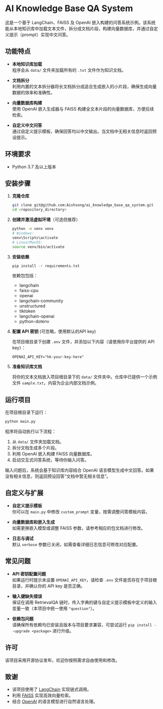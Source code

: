 # AI Knowledge Base QA System

这是一个基于 LangChain、FAISS 及 OpenAI 嵌入构建的问答系统示例。该系统能从本地知识库中加载文本文件，拆分成文档片段，构建向量数据库，并通过自定义提示（prompt）实现中文问答。

## 功能特点

- **本地知识库加载**  
  程序会从 `data/` 文件夹加载所有的 `.txt` 文件作为知识文档。

- **文档拆分**  
  利用内置的文本拆分器将长文档拆分成适合生成嵌入的小片段，确保生成向量数据的效率和准确性。

- **向量数据库构建**  
  使用 OpenAI 嵌入生成器与 FAISS 构建全文本片段的向量数据库，方便后续检索。

- **自定义中文问答**  
  通过自定义提示模板，确保回答均以中文输出。当文档中无相关信息时返回预设提示。

## 环境要求

- Python 3.7 及以上版本

## 安装步骤

1. **克隆仓库**

   ```bash
   git clone git@github.com:Aishsong/ai_knowledge_base_qa_system.git
   cd <repository_directory>
   ```

2. **创建并激活虚拟环境**（可选但推荐）

   ```bash
   python -m venv venv
   # Windows:
   venv\Scripts\activate
   # Linux/MacOS:
   source venv/bin/activate
   ```

3. **安装依赖**

   ```bash
   pip install -r requirements.txt
   ```

   依赖包包括：
   - langchain
   - faiss-cpu
   - openai
   - langchain-community
   - unstructured
   - tiktoken
   - langchain-openai
   - python-dotenv

4. **配置 API 密钥**
    (可忽略，使用默认的API key)

   在项目根目录下创建 `.env` 文件，并添加以下内容（请使用你平台提供的 API key）：

   ```env
   OPENAI_API_KEY="hk-your-key-here"
   ```

5. **准备知识库文档**

   将你的文本文档放入项目根目录下的 `data/` 文件夹中。仓库中已提供一个示例文件 `sample.txt`，内容为企业内部文档示例。

## 运行项目

在项目根目录下运行：

```bash
python main.py
```

程序将自动执行以下流程：

1. 从 `data/` 文件夹加载文档。
2. 拆分文档生成多个片段。
3. 利用 OpenAI 嵌入构建 FAISS 向量数据库。
4. 启动交互式问答系统，等待你输入问答。

输入问题后，系统会基于知识库内容结合 OpenAI 语言模型生成中文回答。如果没有相关信息，则返回预设回答“文档中暂无相关信息”。

## 自定义与扩展

- **自定义提示模板**  
  你可以在 `main.py` 中修改 `custom_prompt` 变量，按需调整问答模板内容。

- **向量数据库和嵌入生成**  
  如需更换嵌入模型或调整 FAISS 参数，请参考相应的包文档进行修改。

- **日志与调试**  
  默认 `verbose` 参数已关闭，如需查看详细日志信息可修改对应配置。

## 常见问题

- **API 密钥配置问题**  
  如果运行时提示未设置 `OPENAI_API_KEY`，请检查 `.env` 文件是否存在于项目根目录，并确认你的 API key 是否正确。

- **输入键缺失错误**  
  保证在调用 RetrievalQA 链时，传入字典的键与自定义提示模板中定义的输入变量一致（本项目中统一使用 `"question"`）。

- **依赖包问题**  
  请确保所有依赖均已安装且版本与项目要求兼容，可尝试运行 `pip install --upgrade <package>` 进行升级。

## 许可

该项目采用开源协议发布，欢迎你按照需求自由使用和修改。

## 致谢

- 该项目使用了 [LangChain](https://python.langchain.com) 实现链式调用。
- 利用 [FAISS](https://github.com/facebookresearch/faiss) 实现高效向量检索。
- 结合 [OpenAI](https://openai.com) 的语言模型进行自然语言处理。

